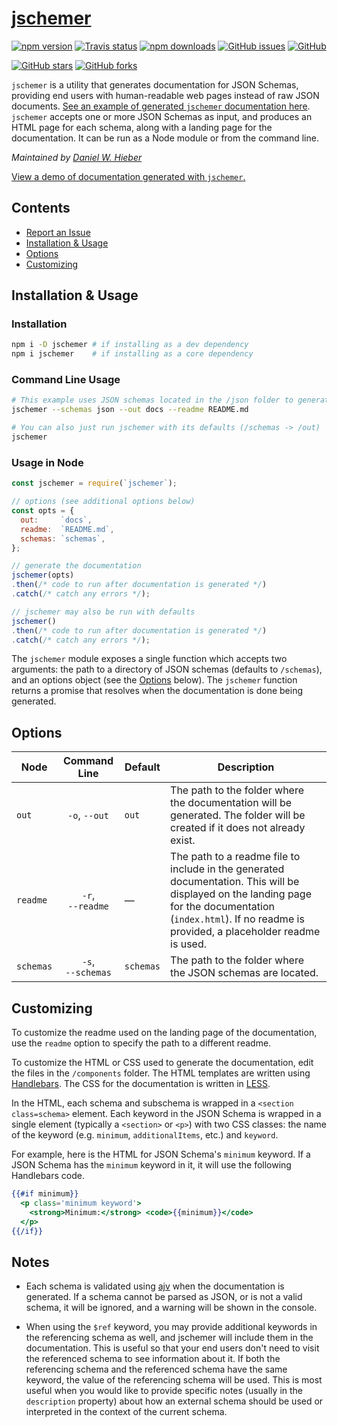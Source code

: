# [jschemer][1]

[![npm version](https://img.shields.io/npm/v/jschemer.svg)][4]
[![Travis status](https://img.shields.io/travis/dwhieb/jschemer/master.svg)][5]
[![npm downloads](https://img.shields.io/npm/dt/jschemer.svg)][4]
[![GitHub issues](https://img.shields.io/github/issues/dwhieb/jschemer.svg)][6]
[![GitHub](https://img.shields.io/github/license/dwhieb/jschemer.svg)][7]

[![GitHub stars](https://img.shields.io/github/stars/dwhieb/jschemer.svg?label=Stars&style=social)][8]
[![GitHub forks](https://img.shields.io/github/forks/dwhieb/jschemer.svg?label=Fork&style=social)][8]

`jschemer` is a utility that generates documentation for JSON Schemas, providing end users with human-readable web pages instead of raw JSON documents. [See an example of generated `jschemer` documentation here][2]. `jschemer` accepts one or more JSON Schemas as input, and produces an HTML page for each schema, along with a landing page for the documentation. It can be run as a Node module or from the command line.

*Maintained by [Daniel W. Hieber][3]*

[View a demo of documentation generated with `jschemer`.][2]

<!-- TODO: screenshot here -->

## Contents
* [Report an Issue][9]
* [Installation & Usage](#installation--usage)
* [Options](#options)
* [Customizing](#customizing)

## Installation & Usage

### Installation

```sh
npm i -D jschemer # if installing as a dev dependency
npm i jschemer    # if installing as a core dependency
```

### Command Line Usage

```sh
# This example uses JSON schemas located in the /json folder to generate documentation in the /docs folder
jschemer --schemas json --out docs --readme README.md

# You can also just run jschemer with its defaults (/schemas -> /out)
jschemer
```

### Usage in Node

```js
const jschemer = require(`jschemer`);

// options (see additional options below)
const opts = {
  out:     `docs`,
  readme:  `README.md`,
  schemas: `schemas`,
};

// generate the documentation
jschemer(opts)
.then(/* code to run after documentation is generated */)
.catch(/* catch any errors */);

// jschemer may also be run with defaults
jschemer()
.then(/* code to run after documentation is generated */)
.catch(/* catch any errors */);
```

The `jschemer` module exposes a single function which accepts two arguments: the path to a directory of JSON schemas (defaults to `/schemas`), and an options object (see the [Options](#options) below). The `jschemer` function returns a promise that resolves when the documentation is done being generated.

## Options

Node      | Command Line      | Default     | Description
--------- | :---------------: | ----------- | -----------
`out`     | `‑o`, `‑‑out`     | `out`       | The path to the folder where the documentation will be generated. The folder will be created if it does not already exist.
`readme`  | `‑r`, `‑‑readme`  | —           | The path to a readme file to include in the generated documentation. This will be displayed on the landing page for the documentation (`index.html`). If no readme is provided, a placeholder readme is used.
`schemas` | `‑s`, `‑‑schemas` | `schemas`   | The path to the folder where the JSON schemas are located.

## Customizing

To customize the readme used on the landing page of the documentation, use the `readme` option to specify the path to a different readme.

To customize the HTML or CSS used to generate the documentation, edit the files in the `/components` folder. The HTML templates are written using [Handlebars][11]. The CSS for the documentation is written in [LESS][12].

In the HTML, each schema and subschema is wrapped in a `<section class=schema>` element. Each keyword in the JSON Schema is wrapped in a single element (typically a `<section>` or `<p>`) with two CSS classes: the name of the keyword (e.g. `minimum`, `additionalItems`, etc.) and `keyword`.

For example, here is the HTML for JSON Schema's `minimum` keyword. If a JSON Schema has the `minimum` keyword in it, it will use the following Handlebars code.

```hbs
{{#if minimum}}
  <p class='minimum keyword'>
    <strong>Minimum:</strong> <code>{{minimum}}</code>
  </p>
{{/if}}
```

## Notes

* Each schema is validated using [ajv][10] when the documentation is generated. If a schema cannot be parsed as JSON, or is not a valid schema, it will be ignored, and a warning will be shown in the console.

* When using the `$ref` keyword, you may provide additional keywords in the referencing schema as well, and jschemer will include them in the documentation. This is useful so that your end users don't need to visit the referenced schema to see information about it. If both the referencing schema and the referenced schema have the same keyword, the value of the referencing schema will be used. This is most useful when you would like to provide specific notes (usually in the `description` property) about how an external schema should be used or interpreted in the context of the current schema.

[1]: https://github.com/dwhieb/jschemer#readme
[2]: http://dwhieb.github.io/jschemer/
[3]: https://github.com/dwhieb
[4]: https://www.npmjs.com/package/jschemer
[5]: https://travis-ci.org/dwhieb/jschemer
[6]: https://github.com/dwhieb/jschemer/issues
[7]: https://opensource.org/licenses/MIT
[8]: https://github.com/dwhieb/jschemer
[9]: https://github.com/dwhieb/jschemer/issues/new
[10]: https://www.npmjs.com/package/ajv
[11]: http://handlebarsjs.com/
[12]: http://lesscss.org/
